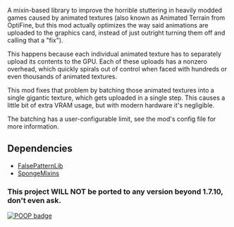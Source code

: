 A mixin-based library to improve the horrible stuttering in heavily modded games caused by animated textures (also known as Animated Terrain from OptiFine, but this mod actually optimizes the way said animations are uploaded to the graphics card, instead of just outright turning them off and calling that a "fix").

This happens because each individual animated texture has to separately upload its contents to the GPU. Each of these uploads has a nonzero overhead, which quickly spirals out of control when faced with hundreds or even thousands of animated textures.

This mod fixes that problem by batching those animated textures into a single gigantic texture, which gets uploaded in a single step. This causes a little bit of extra VRAM usage, but with modern hardware it's negligible.

The batching has a user-configurable limit, see the mod's config file for more information.


## Dependencies
- [FalsePatternLib](https://github.com/FalsePattern/FalsePatternLib)
- [SpongeMixins](https://github.com/TimeConqueror/SpongeMixins)

### This project WILL NOT be ported to any version beyond 1.7.10, don't even ask.

[![POOP badge](https://raw.githubusercontent.com/gist/poop-person/991e80f390384bbeef09d208bff208f4/raw/a9ef83add84a70f2202896c2d81117ff7b169be1/poop-badge.svg)](https://gist.github.com/poop-person/991e80f390384bbeef09d208bff208f4)
